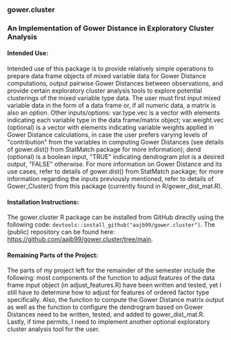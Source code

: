 ### gower.cluster

### An Implementation of Gower Distance in Exploratory Cluster Analysis

#### Intended Use: 
Intended use of this package is to provide relatively simple operations to prepare data frame objects of mixed variable data for Gower Distance computations, output pairwise Gower Distances between observations, and provide certain exploratory cluster analysis tools to explore potential clusterings of the mixed variable type data. The user must first input mixed variable data in the form of a data frame or, if all numeric data, a matrix is also an option. Other inputs/options: var.type.vec is a vector with elements indicating each variable type in the data frame/matrix object; var.weight.vec (optional) is a vector with elements indicating variable weights applied in Gower Distance calculations, in case the user prefers varying levels of "contribution" from the variables in computing Gower Distances (see details of gower.dist() from StatMatch package for more information); dend (optional) is a boolean input, "TRUE" indicating dendrogram plot is a desired output, "FALSE" otherwise. For more information on Gower Distance and its use cases, refer to details of gower.dist() from StatMatch package; for more information regarding the inputs previously mentioned, refer to details of Gower_Cluster() from this package (currently found in R/gower_dist_mat.R).

#### Installation Instructions: 
The gower.cluster R package can be installed from GitHub directly using the following code: `devtools::install_github("aajb99/gower.cluster")`.
The (public) repository can be found here: https://github.com/aajb99/gower.cluster/tree/main.

#### Remaining Parts of the Project:
The parts of my project left for the remainder of the semester include the following: most components of the function to adjust features of the data frame input object (in adjust_features.R) have been written and tested, yet I still have to determine how to adjust for features of ordered factor type specifically. Also, the function to compute the Gower
Distance matrix output as well as the function to configure the dendrogram based on Gower Distances need to be written, tested, and added to gower_dist_mat.R. Lastly, if time permits,
I need to implement another optional exploratory cluster analysis tool for the user.






